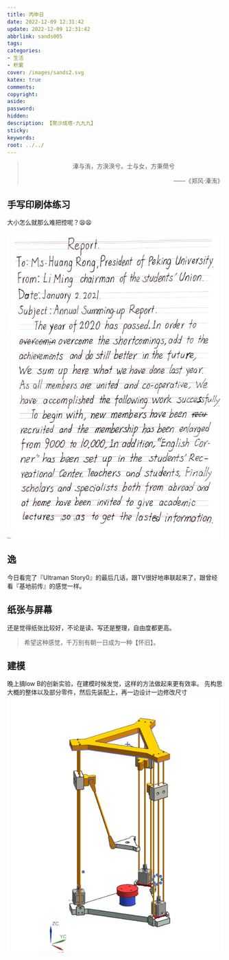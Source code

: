 ```yaml
---
title: 丙申日
date: 2022-12-09 12:31:42
update: 2022-12-09 12:31:42
abbrlink: sands005
tags:
categories:
- 生活
- 积累
cover: /images/sands2.svg
katex: true
comments:
copyright:
aside: 
password:
hidden:
description: 【聚沙成塔·九九九】 
sticky: 
keywords:
root: ../../
---
```


> <center>溱与洧，方涣涣兮。士与女，方秉蕳兮</center>
> <p align="right">——《郑风·溱洧》</p>
## 手写印刷体练习
大小怎么就那么难把控呢？😫😫

![](../../../images/20221012/IMG_20221209_123117.jpg)

## 逸
今日看完了『Ultraman Story0』的最后几话，跟TV很好地串联起来了，跟曾经看『基地前传』的感觉一样。

## 纸张与屏幕
还是觉得纸张比较好，不论是读、写还是整理，自由度都更高。
> 希望这种感觉，千万别有朝一日成为一种【怀旧】。

## 建模
晚上搞low B的创新实验，在建模时候发觉，这样的方法做起来更有效率。
先构思大概的整体以及部分零件，然后先装配上，再一边设计一边修改尺寸
![](../../../images/20221012/IMG_20221210_123151_849.jpg)